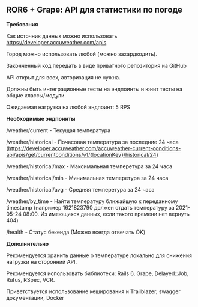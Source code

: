 ## ROR6 + Grape: API для статистики по погоде

**Требования**

Как источник данных можно использовать https://developer.accuweather.com/apis.

Город можно использовать любой (можно захардкодить).

Законченный код передать в виде приватного репозитория на GitHub

API открыт для всех, авторизация не нужна.

Должны быть интеграционные тесты на эндпоинты и юнит тесты на общие классы/модули.

Ожидаемая нагрузка на любой эндпоинт: 5 RPS


**Необходимые эндпоинты**

/weather/current - Текущая температура

/weather/historical - Почасовая температура за последние 24 часа (https://developer.accuweather.com/accuweather-current-conditions-api/apis/get/currentconditions/v1/{locationKey}/historical/24)

/weather/historical/max - Максимальная темперетура за 24 часа

/weather/historical/min - Минимальная темперетура за 24 часа

/weather/historical/avg - Средняя темперетура за 24 часа

/weather/by_time - Найти температуру ближайшую к переданному timestamp (например 1621823790 должен отдать температуру за 2021-05-24 08:00. Из имеющихся данных, если такого времени нет вернуть 404)

/health - Статус бекенда (Можно всегда отвечать OK)


**Дополнительно**

Рекомендуется хранить данные о температуре локально для снижения нагрузки на сторонний API.

Рекомендуется использовать библиотеки: Rails 6, Grape, Delayed::Job, Rufus, RSpec, VCR.

Приветствуется использование кеширования и Trailblazer, swagger документации, Docker